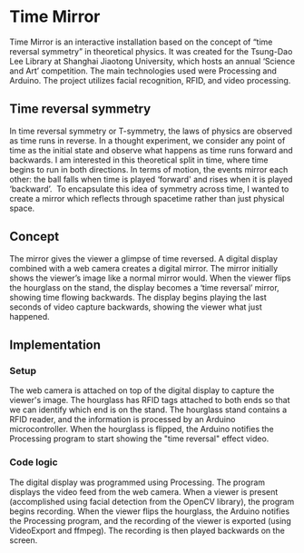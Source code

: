 # Time Mirror

Time Mirror is an interactive installation based on the concept of “time reversal symmetry” in theoretical physics. It was created for the Tsung-Dao Lee Library at Shanghai Jiaotong University, which hosts an annual ‘Science and Art’ competition. The main technologies used were Processing and Arduino. The project utilizes facial recognition, RFID, and video processing.

## Time reversal symmetry 

In time reversal symmetry or T-symmetry, the laws of physics are observed as time runs in reverse. In a thought experiment, we consider any point of time as the initial state and observe what happens as time runs forward and backwards. I am interested in this theoretical split in time, where time begins to run in both directions. In terms of motion, the events mirror each other: the ball falls when time is played ‘forward' and rises when it is played ‘backward’.  To encapsulate this idea of symmetry across time, I wanted to create a mirror which reflects through spacetime rather than just physical space.


## Concept

The mirror gives the viewer a glimpse of time reversed. A digital display combined with a web camera creates a digital mirror. The mirror initially shows the viewer’s image like a normal mirror would. When the viewer flips the hourglass on the stand, the display becomes a ‘time reversal’ mirror, showing time flowing backwards. The display begins playing the last seconds of video capture backwards, showing the viewer what just happened. 


## Implementation

### Setup

The web camera is attached on top of the digital display to capture the viewer's image. The hourglass has RFID tags attached to both ends so that we can identify which end is on the stand. The hourglass stand contains a RFID reader, and the information is processed by an Arduino microcontroller. When the hourglass is flipped, the Arduino notifies the Processing program to start showing the "time reversal" effect video. 

### Code logic
The digital display was programmed using Processing. The program displays the video feed from the web camera. When a viewer is present (accomplished using facial detection from the OpenCV library), the program begins recording. When the viewer flips the hourglass, the Arduino notifies the Processing program, and the recording of the viewer is exported (using VideoExport and ffmpeg). The recording is then played backwards on the screen.
